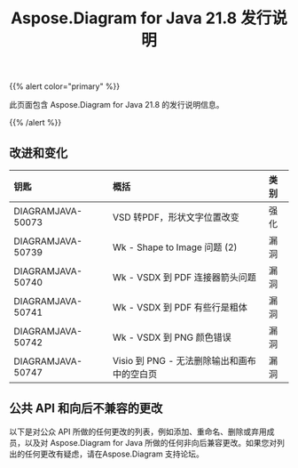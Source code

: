 ﻿---
title: Aspose.Diagram for Java 21.8 发行说明
type: docs
weight: 5
url: /zh/java/aspose-diagram-for-java-21-8-release-notes/
---
{{% alert color="primary" %}}

此页面包含 Aspose.Diagram for Java 21.8 的发行说明信息。

{{% /alert %}}
## **改进和变化**  ##

|**钥匙**|**概括**|**类别**|
|:- |:- |:- |
|DIAGRAMJAVA-50073|VSD 转PDF，形状文字位置改变|强化|
|DIAGRAMJAVA-50739|Wk - Shape to Image 问题 (2)|漏洞|
|DIAGRAMJAVA-50740|Wk - VSDX 到 PDF 连接器箭头问题|漏洞|
|DIAGRAMJAVA-50741|Wk - VSDX 到 PDF 有些行是粗体|漏洞|
|DIAGRAMJAVA-50742|Wk - VSDX 到 PNG 颜色错误|漏洞|
|DIAGRAMJAVA-50747|Visio 到 PNG - 无法删除输出和画布中的空白页|漏洞|
## **公共 API 和向后不兼容的更改**
以下是对公众 API 所做的任何更改的列表，例如添加、重命名、删除或弃用成员，以及对 Aspose.Diagram for Java 所做的任何非向后兼容更改。如果您对列出的任何更改有疑虑，请在Aspose.Diagram 支持论坛。

